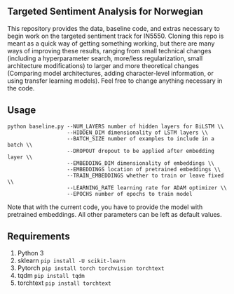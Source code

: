 ## Targeted Sentiment Analysis for Norwegian

This repository provides the data, baseline code, and extras necessary to begin work on the targeted sentiment track for IN5550. Cloning this repo is meant as a quick way of getting something working, but there are many ways of improving these results, ranging from small technical changes (including a hyperparameter search, more/less regularization, small architecture modifications) to larger and more theoretical changes (Comparing model architectures, adding character-level information, or using transfer learning models). Feel free to change anything necessary in the code.

## Usage

```
python baseline.py --NUM_LAYERS number of hidden layers for BiLSTM \\
                   --HIDDEN_DIM dimensionality of LSTM layers \\
                   --BATCH_SIZE number of examples to include in a batch \\
                   --DROPOUT dropout to be applied after embedding layer \\
                   --EMBEDDING_DIM dimensionality of embeddings \\
                   --EMBEDDINGS location of pretrained embeddings \\
                   --TRAIN_EMBEDDINGS whether to train or leave fixed \\
                   --LEARNING_RATE learning rate for ADAM optimizer \\
                   --EPOCHS number of epochs to train model
```

Note that with the current code, you have to provide the model with pretrained embeddings. All other parameters can be left as default values.

## Requirements

1. Python 3
2. sklearn  ```pip install -U scikit-learn```
3. Pytorch ```pip install torch torchvision torchtext```
4. tqdm ```pip install tqdm```
5. torchtext ```pip install torchtext```

